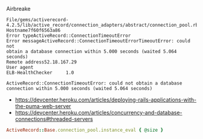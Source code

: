 
Airbreake


```
File/gems/activerecord-4.2.5/lib/active_record/connection_adapters/abstract/connection_pool.rb:189
Hostname7f60f6563a86
Error typeActiveRecord::ConnectionTimeoutError
Error messageActiveRecord::ConnectionTimeoutErrorTimeoutError: could not
obtain a database connection within 5.000 seconds (waited 5.064 seconds)
Remote address52.18.167.29
User agent
ELB-HealthChecker     1.0
```

```
ActiveRecord::ConnectionTimeoutError: could not obtain a database
connection within 5.000 seconds (waited 5.064 seconds)
```

* https://devcenter.heroku.com/articles/deploying-rails-applications-with-the-puma-web-server
* https://devcenter.heroku.com/articles/concurrency-and-database-connections#threaded-servers

```ruby
ActiveRecord::Base.connection_pool.instance_eval { @size }
```
